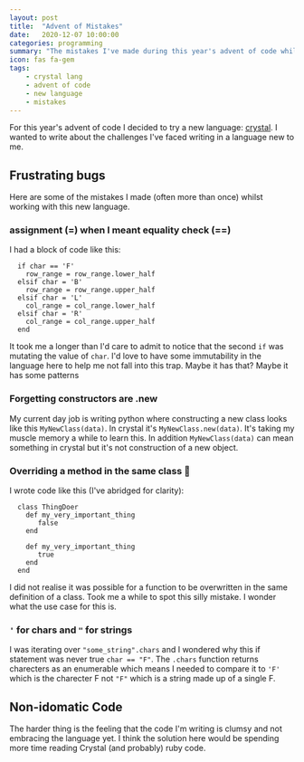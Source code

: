 ```yaml
---
layout: post
title:  "Advent of Mistakes"
date:   2020-12-07 10:00:00
categories: programming
summary: "The mistakes I've made during this year's advent of code whilst learning crystal"
icon: fas fa-gem
tags:
    - crystal lang
    - advent of code
    - new language
    - mistakes
---
```


For this year's advent of code I decided to try a new language: [crystal](./2020-11-22-advent-of-crystal.markdown).
I wanted to write about the challenges I've faced writing in a language new to me.

## Frustrating bugs

Here are some of the mistakes I made (often more than once) whilst working with this new language.

### assignment (=) when I meant equality check (==)
I had a block of code like this:
```crystal
  if char == 'F'
    row_range = row_range.lower_half
  elsif char = 'B'
    row_range = row_range.upper_half
  elsif char = 'L'
    col_range = col_range.lower_half
  elsif char = 'R'
    col_range = col_range.upper_half
  end
 ```
It took me a longer than I'd care to admit to notice that the second `if` was mutating the value of `char`. I'd love to have some immutability in the language here 
to help me not fall into this trap. Maybe it has that? Maybe it has some patterns 

### Forgetting constructors are .new

My current day job is writing python where constructing a new class looks like this `MyNewClass(data)`. In crystal it's `MyNewClass.new(data)`. It's 
taking my muscle memory a while to learn this. In addition `MyNewClass(data)` can mean something in crystal but it's not construction of a new object.

### Overriding a method in the same class :facepalm:

I wrote code like this (I've abridged for clarity):

```crystal
  class ThingDoer
    def my_very_important_thing
       false
    end
    
    def my_very_important_thing
       true
    end
  end
 ```
 
 I did not realise it was possible for a function to be overwritten in the same definition of a class. Took me a while to spot this silly mistake. I wonder
 what the use case for this is.

### `'` for chars and `"` for strings

I was iterating over `"some_string".chars` and I wondered why this if statement was never true `char == "F"`. The `.chars` function returns charecters as an
enumerable which means I needed to compare it to `'F'` which is the charecter F not `"F"` which is a string made up of a single F.

## Non-idomatic Code

The harder thing is the feeling that the code I'm writing is clumsy and not embracing the language yet. I think the solution
here would be spending more time reading Crystal (and probably) ruby code.
